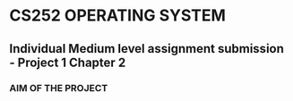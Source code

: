 # CS252 OPERATING SYSTEM
## Individual Medium level assignment submission - Project 1 Chapter 2

###  AIM OF THE PROJECT
